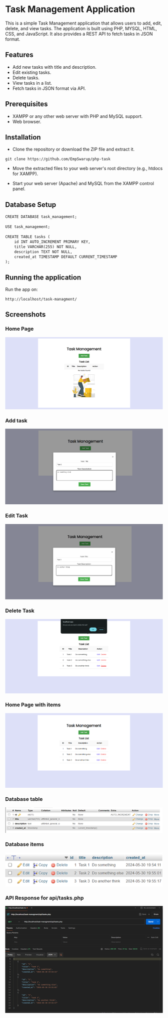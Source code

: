 # Task Management Application
This is a simple Task Management application that allows users to add, edit, delete, and view tasks. The application is built using PHP, MYSQL, HTML, CSS, and JavaScript. It also provides a REST API to fetch tasks in JSON format.

## Features
- Add new tasks with title and description.
- Edit existing tasks.
- Delete tasks.
- View tasks in a list.
- Fetch tasks in JSON format via API.

## Prerequisites
- XAMPP or any other web server with PHP and MySQL support.
- Web browser.

## Installation
- Clone the repository or download the ZIP file and extract it.

```
git clone https://github.com/EmpSwarup/php-task
```

- Move the extracted files to your web server's root directory (e.g., htdocs for XAMPP).

- Start your web server (Apache) and MySQL from the XAMPP control panel.

## Database Setup
```
CREATE DATABASE task_management;

USE task_management;

CREATE TABLE tasks (
    id INT AUTO_INCREMENT PRIMARY KEY,
    title VARCHAR(255) NOT NULL,
    description TEXT NOT NULL,
    created_at TIMESTAMP DEFAULT CURRENT_TIMESTAMP
);
```

## Running the application
Run the app on:

```
http://localhost/task-managment/
```

## Screenshots
### Home Page
![HomePage](https://github.com/EmpSwarup/php-task/blob/main/images/screenshot-1.png?raw=true "HomePage")

### Add task
![AddTask](https://github.com/EmpSwarup/php-task/blob/main/images/screenshot-2.png?raw=true "AddTask")

### Edit Task
![EditTask](https://github.com/EmpSwarup/php-task/blob/main/images/screenshot-3.png?raw=true "EditTask")

### Delete Task
![DeleteTask](https://github.com/EmpSwarup/php-task/blob/main/images/screenshot-4.png?raw=true "DeleteTask")

### Home Page with items
![HomePageWithItems](https://github.com/EmpSwarup/php-task/blob/main/images/screenshot-8.png?raw=true "HomePageWithItems")

### Database table
![DatabaseTable](https://github.com/EmpSwarup/php-task/blob/main/images/screenshot-5.png?raw=true "DatabaseTable")

### Database items
![DatabaseItems](https://github.com/EmpSwarup/php-task/blob/main/images/screenshot-6.png?raw=true "DatabaseItems")

### API Response for api/tasks.php
![API](https://github.com/EmpSwarup/php-task/blob/main/images/screenshot-7.png?raw=true "API")